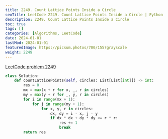 ```yaml
---
title: 2249. Count Lattice Points Inside a Circle
seoTitle: LeetCode 2249. Count Lattice Points Inside a Circle | Python solution and explanation
description: 2249. Count Lattice Points Inside a Circle
toc: true
tags: []
categories: [Algorithms, LeetCode]
date: 2024-01-01
lastMod: 2024-01-01
featuredImage: https://picsum.photos/700/155?grayscale
weight: 2249
---
```


[LeetCode problem 2249](https://leetcode.com/problems/count-lattice-points-inside-a-circle/)

```python
class Solution:
    def countLatticePoints(self, circles: List[List[int]]) -> int:
        res = 0
        mx = max(x + r for x, _, r in circles)
        my = max(y + r for _, y, r in circles)
        for i in range(mx + 1):
            for j in range(my + 1):
                for x, y, r in circles:
                    dx, dy = i - x, j - y
                    if dx * dx + dy * dy <= r * r:
                        res += 1
                        break
        return res

```
